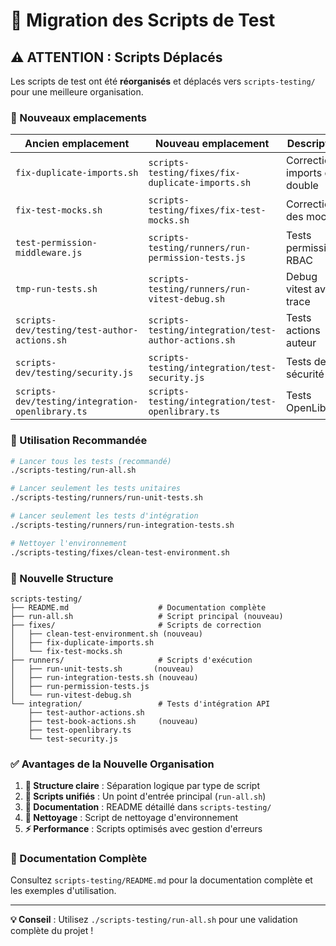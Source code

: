 # 🔄 Migration des Scripts de Test

## ⚠️ ATTENTION : Scripts Déplacés

Les scripts de test ont été **réorganisés** et déplacés vers `scripts-testing/` pour une meilleure organisation.

### 📍 Nouveaux emplacements

| Ancien emplacement | Nouveau emplacement | Description |
|-------------------|-------------------|-------------|
| `fix-duplicate-imports.sh` | `scripts-testing/fixes/fix-duplicate-imports.sh` | Correction imports en double |
| `fix-test-mocks.sh` | `scripts-testing/fixes/fix-test-mocks.sh` | Correction des mocks |
| `test-permission-middleware.js` | `scripts-testing/runners/run-permission-tests.js` | Tests permissions RBAC |
| `tmp-run-tests.sh` | `scripts-testing/runners/run-vitest-debug.sh` | Debug vitest avec trace |
| `scripts-dev/testing/test-author-actions.sh` | `scripts-testing/integration/test-author-actions.sh` | Tests actions auteur |
| `scripts-dev/testing/security.js` | `scripts-testing/integration/test-security.js` | Tests de sécurité |
| `scripts-dev/testing/integration-openlibrary.ts` | `scripts-testing/integration/test-openlibrary.ts` | Tests OpenLibrary |

### 🚀 Utilisation Recommandée

```bash
# Lancer tous les tests (recommandé)
./scripts-testing/run-all.sh

# Lancer seulement les tests unitaires
./scripts-testing/runners/run-unit-tests.sh

# Lancer seulement les tests d'intégration  
./scripts-testing/runners/run-integration-tests.sh

# Nettoyer l'environnement
./scripts-testing/fixes/clean-test-environment.sh
```

### 📁 Nouvelle Structure

```
scripts-testing/
├── README.md                    # Documentation complète
├── run-all.sh                   # Script principal (nouveau)
├── fixes/                       # Scripts de correction
│   ├── clean-test-environment.sh (nouveau)
│   ├── fix-duplicate-imports.sh
│   └── fix-test-mocks.sh
├── runners/                     # Scripts d'exécution
│   ├── run-unit-tests.sh       (nouveau)
│   ├── run-integration-tests.sh (nouveau)
│   ├── run-permission-tests.js
│   └── run-vitest-debug.sh
└── integration/                 # Tests d'intégration API
    ├── test-author-actions.sh
    ├── test-book-actions.sh     (nouveau)
    ├── test-openlibrary.ts
    └── test-security.js
```

### ✅ Avantages de la Nouvelle Organisation

1. **📂 Structure claire** : Séparation logique par type de script
2. **🔧 Scripts unifiés** : Un point d'entrée principal (`run-all.sh`)
3. **📖 Documentation** : README détaillé dans `scripts-testing/`
4. **🧹 Nettoyage** : Script de nettoyage d'environnement
5. **⚡ Performance** : Scripts optimisés avec gestion d'erreurs

### 🔗 Documentation Complète

Consultez `scripts-testing/README.md` pour la documentation complète et les exemples d'utilisation.

---
**💡 Conseil** : Utilisez `./scripts-testing/run-all.sh` pour une validation complète du projet !
